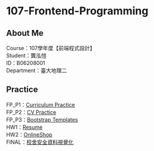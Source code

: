 # 107-Frontend-Programming
## About Me
Course：107學年度【前端程式設計】<br />
Student：龔泓愷<br /> 
ID：B06208001<br />
Department：臺大地理二<br />

## Practice
FP_P1：[Curriculum Practice](https://bourbon0212.github.io/107-Frontend-Programming/Week4/index.html)    
FP_P2：[CV Practice](https://bourbon0212.github.io/107-Frontend-Programming/Week5/index.html)    
FP_P3：[Bootstrap Templates](https://bourbon0212.github.io/107-Frontend-Programming/Week6/index.html)    
HW1：[Resume](https://bourbon0212.github.io/107-Frontend-Programming/Resume/index.html)    
HW2：[OnlineShop](https://bourbon0212.github.io/107-Frontend-Programming/OnlineShop/index.html)    
FINAL：[校舍安全資料視覺化](https://bourbon0212.github.io/Diana-Visualization/index.html)
